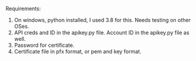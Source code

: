 Requirements:

1) On windows, python installed, I used 3.8 for this. Needs testing on other OSes.
2) API creds and ID in the apikey.py file. Account ID in the apikey.py file as well.
3) Password for certificate.
4) Certificate file in pfx format, or pem and key format.
